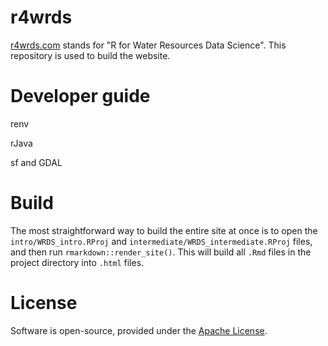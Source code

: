 # r4wrds

[r4wrds.com](r4wrds.com) stands for "R for Water Resources Data Science". This repository is used to build the website.  


# Developer guide

renv

rJava

sf and GDAL


# Build

The most straightforward way to build the entire site at once is to open the `intro/WRDS_intro.RProj` and `intermediate/WRDS_intermediate.RProj` files, and then run `rmarkdown::render_site()`. This will build all `.Rmd` files in the project directory into `.html` files. 

# License

Software is open-source, provided under the [Apache License](https://www.apache.org/licenses/LICENSE-2.0).